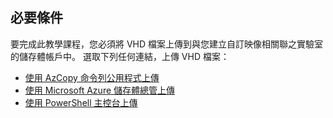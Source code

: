 ## <a name="prerequisites"></a>必要條件 
要完成此教學課程，您必須將 VHD 檔案上傳到與您建立自訂映像相關聯之實驗室的儲存體帳戶中。 選取下列任何連結，上傳 VHD 檔案：

- [使用 AzCopy 命令列公用程式上傳](../articles/devtest-lab/devtest-lab-upload-vhd-using-azcopy.md)
- [使用 Microsoft Azure 儲存體總管上傳](../articles/devtest-lab/devtest-lab-upload-vhd-using-storage-explorer.md)
- [使用 PowerShell 主控台上傳](../articles/devtest-lab/devtest-lab-upload-vhd-using-powershell.md)
